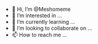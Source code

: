 - 👋 Hi, I’m @Meshomeme
- 👀 I’m interested in ...
- 🌱 I’m currently learning ...
- 💞️ I’m looking to collaborate on ...
- 📫 How to reach me ...

<!---
Meshomeme/Meshomeme is a ✨ special ✨ repository because its `README.md` (this file) appears on your GitHub profile.
You can click the Preview link to take a look at your changes.
--->
